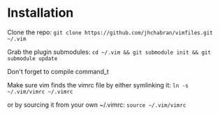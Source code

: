 Installation
============

Clone the repo:
`git clone https://github.com/jhchabran/vimfiles.git ~/.vim`

Grab the plugin submodules:
`cd ~/.vim && git submodule init && git submodule update`

Don't forget to compile command_t

Make sure vim finds the vimrc file by either symlinking it:
`ln -s ~/.vim/vimrc ~/.vimrc`

or by sourcing it from  your own ~/.vimrc:
`source ~/.vim/vimrc`

